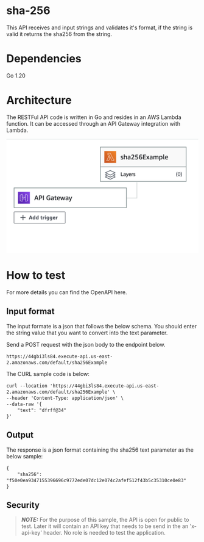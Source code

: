 # sha-256

This API receives and input strings and validates it's format, if the string is valid it returns the sha256 from the string.

# Dependencies
Go 1.20

# Architecture
The RESTFul API code is written in Go and resides in an AWS Lambda function. It can be accessed through an API Gateway integration with Lambda.

![alt text](/data/flowDiagram.png)

# How to test

For more details you can find the OpenAPI here.

## Input format
The input formate is a json that follows the below schema. You should enter the string value that you want to convert into the text parameter.

Send a POST request with the json body to the endpoint below.
```
https://44gbi3ls84.execute-api.us-east-2.amazonaws.com/default/sha256Example
```

The CURL sample code is below:
```
curl --location 'https://44gbi3ls84.execute-api.us-east-2.amazonaws.com/default/sha256Example' \
--header 'Content-Type: application/json' \
--data-raw '{
    "text": "dfrff@34"
}'
```

## Output
The response is a json format containing the sha256 text parameter as the below sample:
```
{
    "sha256": "f50e0ea9347155396696c9772ede07dc12e074c2afef512f43b5c35310ce0e83"
}
```


## Security
> **_NOTE:_**  For the purpose of this sample, the API is open for public to test. Later it will contain an API key that needs to be send in the an 'x-api-key' header.
No role is needed to test the application.
